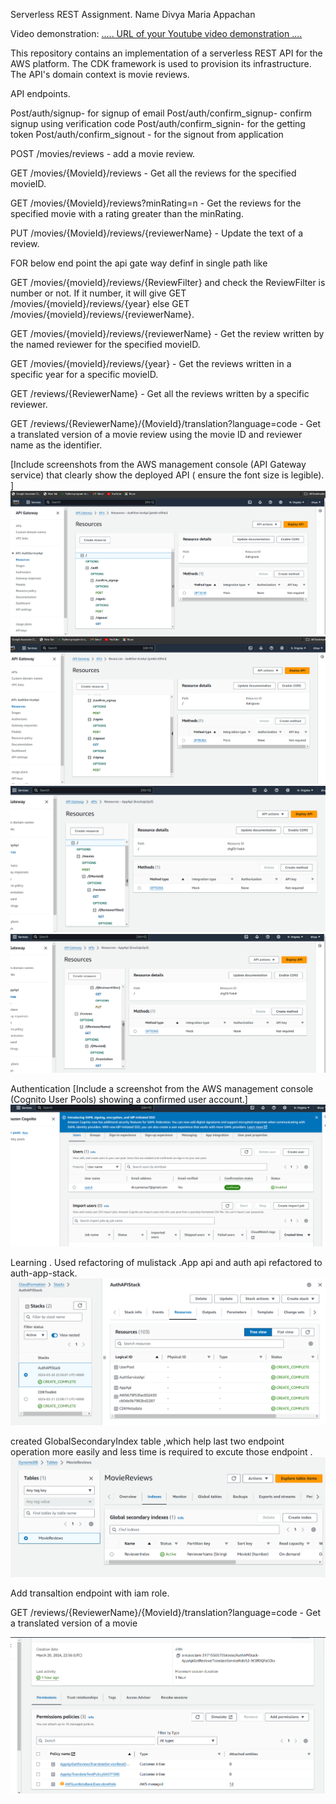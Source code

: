 Serverless REST Assignment.
Name Divya Maria Appachan

Video demonstration: [..... URL of your Youtube video demonstration ....](https://www.youtube.com/watch?v=rlLDLbz3Pwo)

This repository contains an implementation of a serverless REST API for the AWS platform. The CDK framework is used to provision its infrastructure. The API's domain context is movie reviews.

API endpoints.

Post/auth/signup- for signup of email
Post/auth/confirm_signup- confirm signup using verification code
Post/auth/confirm_signin- for the getting token
Post/auth/confirm_signout - for the signout from application


POST /movies/reviews - add a movie review.


GET /movies/{MovieId}/reviews - Get all the reviews for the specified movieID.


GET /movies/{MovieId}/reviews?minRating=n - Get the reviews for the specified movie with a rating greater than the minRating.

PUT /movies/{MovieId}/reviews/{reviewerName} - Update the text of a review.


FOR below end point the api gate way definf in single path like 

GET /movies/{movieId}/reviews/{ReviewFilter} and check the ReviewFilter is number or not. If it number, it will give GET /movies/{movieId}/reviews/{year} else  GET /movies/{movieId}/reviews/{reviewerName}.

GET /movies/{movieId}/reviews/{reviewerName} - Get the review written by the named reviewer for the specified movieID.

GET /movies/{movieId}/reviews/{year} - Get the reviews written in a specific year for a specific movieID.


GET /reviews/{ReviewerName} - Get all the reviews written by a specific reviewer.


GET /reviews/{ReviewerName}/{MovieId}/translation?language=code - Get a translated version of a movie review using the movie ID and reviewer name as the identifier.


[Include screenshots from the AWS management console (API Gateway service) that clearly show the deployed API ( ensure the font size is legible). ]![alt text](image.png)![alt text](image-1.png)
![alt text](image-2.png)
![alt text](image-3.png)



Authentication 
[Include a screenshot from the AWS management console (Cognito User Pools) showing a confirmed user account.]
![alt text](image-4.png)


Learning .
Used refactoring of mulistack .App api and auth api refactored to auth-app-stack.
![alt text](image-5.png)

created GlobalSecondaryIndex table ,which help last two endpoint operation more easily and less time is required to excute those endpoint .![alt text](image-6.png)

Add transaltion endpoint with iam role.

GET /reviews/{ReviewerName}/{MovieId}/translation?language=code - Get a translated version of a movie 

![alt text](image-7.png)